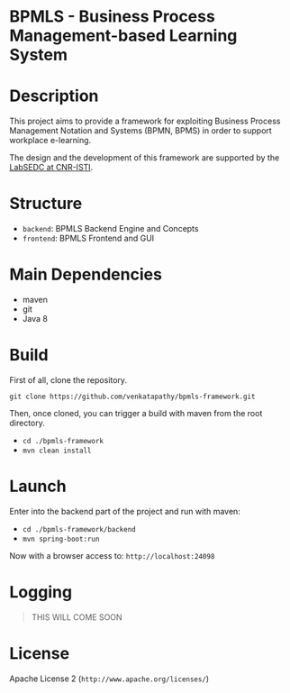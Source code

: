 BPMLS - Business Process Management-based Learning System
==========================================================================

# Description
This project aims to provide a framework for exploiting Business Process
Management Notation and Systems (BPMN, BPMS) in order to support workplace
e-learning. 

The design and the development of this framework are supported by the [LabSEDC at CNR-ISTI](http://labsedc.isti.cnr.it).

# Structure
 * ``backend``: BPMLS Backend Engine and Concepts
 * ``frontend``: BPMLS Frontend and GUI

# Main Dependencies
 * maven
 * git
 * Java 8
 
# Build
First of all, clone the repository.

``git clone https://github.com/venkatapathy/bpmls-framework.git``

Then, once cloned, you can trigger a build with maven from the root directory.

 * ``cd ./bpmls-framework``
 * ``mvn clean install``

# Launch
Enter into the backend part of the project and run with maven:
 * ``cd ./bpmls-framework/backend``
 * ``mvn spring-boot:run``

Now with a browser access to: ``http://localhost:24098``

# Logging

> THIS WILL COME SOON


# License
Apache License 2 (``http://www.apache.org/licenses/``)
